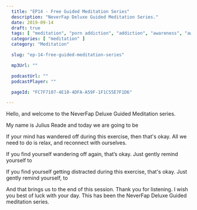 ```yaml
---
  title: "EP14 - Free Guided Meditation Series"
  description: "NeverFap Deluxe Guided Meditation Series."
  date: 2019-09-14
  draft: true
  tags: [ "meditation", "porn addiction", "addiction", "awareness", "awareness exercises", "perspective", "nofap", "neverfap", "neverfap deluxe" ]
  categories: [ "meditation" ]
  category: "Meditation"

  slug: "ep-14-free-guided-meditation-series"

  mp3Url: ""

  podcastUrl: ""
  podcastPlayer: ""

  pageId: "FC7F7107-4E10-4DFA-A59F-1F1C55E7F1D6"

---
```


<!-- focus/attention/consciousness -->

Hello, and welcome to the NeverFap Deluxe Guided Meditation series.

My name is Julius Reade and today we are going to be


If your mind has wandered off during this exercise, then that's okay. All we need to do is relax, and reconnect with ourselves.


If you find yourself wandering off again, that’s okay. Just gently remind yourself to


If you find yourself getting distracted during this exercise, that's okay. Just gently remind yourself, to


And that brings us to the end of this session. Thank you for listening. I wish you best of luck with your day. This has been the NeverFap Deluxe Guided meditation series.

